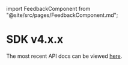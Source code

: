 import FeedbackComponent from "@site/src/pages/FeedbackComponent.md";

# SDK v4.x.x

The most recent API docs can be viewed [here](https://lit-js-sdk-v3-api-docs.vercel.app/).

<FeedbackComponent/>
